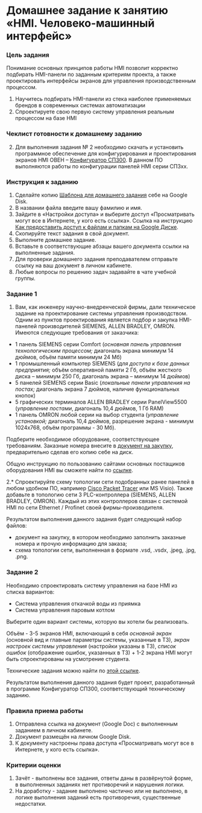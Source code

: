 # Домашнее задание к занятию «HMI. Человеко-машинный интерфейс»

### Цель задания

Понимание основных принципов работы HMI позволит корректно подбирать HMI-панели по заданным критериям проекта, а также проектировать интерфейсы экранов для управления производственным процессом.

1. Научитесь подбирать HMI-панели из стека наиболее применяемых брендов в современных системах автоматизации
2. Спроектируете свою первую систему управления реальным процессом на базе HMI

### Чеклист готовности к домашнему заданию

2.	Для выполнения задания № 2 необходимо скачать и установить программное обеспечение для конфигурирования и проектирования экранов HMI ОВЕН – [Конфигуратор СП300](https://owen.ru/license-file?f=https://www.owen.ru/upl_files/PO/SP300_project_V2.D3k-5.zip). В данном ПО выполняются работы по конфигурации панелей HMI серии СП3хх.

### Инструкция к заданию
1. Сделайте копию [Шаблона для домашнего задания](https://docs.google.com/document/d/1nRHcTF_EHkOlZ2-IqiSau9f950M-xMRWYwMO3OizU7A/edit?usp=sharing) себе на Google Disk.
2. В названии файла введите вашу фамилию и имя.
3. Зайдите в «Настройки доступа» и выберите доступ «Просматривать могут все в Интернете, у кого есть ссылка». Ссылка на инструкцию [Как предоставить доступ к файлам и папкам на Google Диске](https://support.google.com/docs/answer/2494822?hl=ru&co=GENIE.Platform%3DDesktop).
4. Скопируйте текст задания в свой документ.
5. Выполните домашнее задание.
6. Вставьте в соответствующие абзацы вашего документа ссылки на выполненные задания.
7. Для проверки домашнего задания преподавателем отправьте ссылку на ваш документ в личном кабинете.
8. Любые вопросы по решению задач задавайте в чате учебной группы.

### Задание 1

1.	Вам, как инженеру научно-внедренческой фирмы, дали техническое задание на проектирование системы управления производством. Одним из пунктов проектирования является подбор и закупка HMI-панелей производителей SIEMENS, ALLEN BRADLEY, OMRON. Имеются следующие требования от заказчика: 
- 1 панель SIEMENS серии Comfort (*основная панель управления технологическим процессом;* диагональ экрана минимум 14 дюймов, объём памяти минимум 24 Мб)
- 1 промышленный компьютер SIEMENS (*для доступа к базе данных предприятия;* объём оперативной памяти 2 Гб, объём жесткого диска – минимум 250 Гб, диагональ экрана – минимум 14 дюймов)
- 5 панелей SIEMENS серии Basic (*локальные панели управления на постах;* диагональ экрана 7 дюймов, наличие функциональных кнопок)
- 5 графических терминалов ALLEN BRADLEY серии PanelView5500 (*управление постами*, диагональ 10,4 дюймов, 1 Гб RAM)
- 1 панель OMRON любой серии на выбор студента (*управление установкой;* диагональ 10,4 дюймов, разрешение экрана - минимум 1024х768, объём программы - 30 Мб).

Подберите необходимое оборудование, соответствующее требованиям. Заказные номера внесите в [документ на закупку](https://docs.google.com/spreadsheets/d/1Ih_-mCGzfW3cF6gGTHU2iP1vPlzDokyZxKrSygQIYl4/edit?usp=sharing), предварительно сделав его копию себе на диск.

Общую инструкцию по пользованию сайтами основных постащиков оборудования HMI вы сможете найти по [ссылке](https://docs.google.com/presentation/d/1Fu3dxOV74jE7xlqg93X995V9VFys8KnBgZF97C30lzI/edit?usp=sharing). 

2.*	Спроектируйте схему топологии сети подобранных ранее панелей в любом удобном ПО, например [Cisco Packet Tracer](https://www.netacad.com/ru/courses/packet-tracer) или MS Visio). Также добавьте в топологию сети 3 PLC-контроллера (SIEMENS, ALLEN BRADLEY, OMRON). Каждый из этих контроллеров связан с системой HMI по сети Ethernet / Profinet своей фирмы-производителя.

Результатом выполнения данного задания будет следующий набор файлов:
- документ на закупку, в котором необходимо заполнить заказные номера и прочую информацию для заказа;
- схема топологии сети, выполненная в формате .vsd, .vsdx, .jpeg, .jpg, .png.

### Задание 2

Необходимо спроектировать систему управления на базе HMI из списка вариантов:
- Система управления откачкой воды из приямка
- Система управления паровым котлом

Выберите один вариант системы, которую вы хотели бы реализовать. 

Объём - 3-5 экранов HMI, включающий в себя *основной экран* (основной вид и главные параметры системы, указанные в ТЗ), *экран настроек системы управления* (настройки указаны в ТЗ), *список ошибок* (отображение ошибок, указанных в ТЗ) + 1-2 экрана HMI могут быть спроектированы на усмотрение студента.

Технические задания можно найти по [этой ссылке](https://docs.google.com/document/d/1tr5M0f4cRKe0RDsGPCH5zHCxJCZtPffaNEIwx80CEks/edit?usp=sharing).

Результатом выполнения данного задания будет проект, разработанный в программе Конфигуратор СП300, соответствующий техническому заданию. 

### Правила приема работы

1. Отправлена ссылка на документ (Google Doc) с выполненным заданием в личном кабинете.
2. Документ размещён на личном Google Disk.
3. К документу настроены права доступа «Просматривать могут все в Интернете, у кого есть ссылка».

### Критерии оценки

1. Зачёт - выполнены все задания, ответы даны в развёрнутой форме, в выполненных заданиях нет противоречий и нарушения логики.
2. На доработку - задание выполнено частично или не выполнено, в логике выполнения заданий есть противоречия, существенные недостатки.

